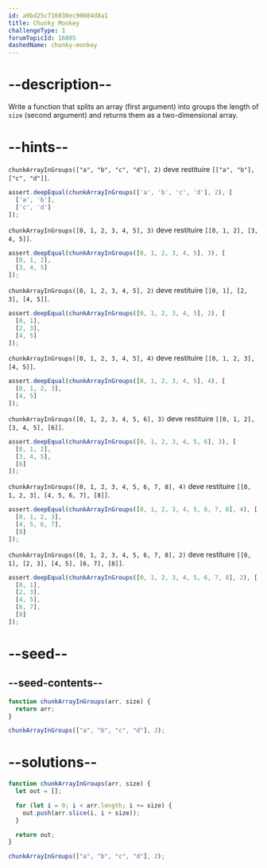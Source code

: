 ```yaml
---
id: a9bd25c716030ec90084d8a1
title: Chunky Monkey
challengeType: 1
forumTopicId: 16005
dashedName: chunky-monkey
---
```


# --description--

Write a function that splits an array (first argument) into groups the length of `size` (second argument) and returns them as a two-dimensional array.

# --hints--

`chunkArrayInGroups(["a", "b", "c", "d"], 2)` deve restituire `[["a", "b"], ["c", "d"]]`.

```js
assert.deepEqual(chunkArrayInGroups(['a', 'b', 'c', 'd'], 2), [
  ['a', 'b'],
  ['c', 'd']
]);
```

`chunkArrayInGroups([0, 1, 2, 3, 4, 5], 3)` deve restituire `[[0, 1, 2], [3, 4, 5]]`.

```js
assert.deepEqual(chunkArrayInGroups([0, 1, 2, 3, 4, 5], 3), [
  [0, 1, 2],
  [3, 4, 5]
]);
```

`chunkArrayInGroups([0, 1, 2, 3, 4, 5], 2)` deve restituire `[[0, 1], [2, 3], [4, 5]]`.

```js
assert.deepEqual(chunkArrayInGroups([0, 1, 2, 3, 4, 5], 2), [
  [0, 1],
  [2, 3],
  [4, 5]
]);
```

`chunkArrayInGroups([0, 1, 2, 3, 4, 5], 4)` deve restituire `[[0, 1, 2, 3], [4, 5]]`.

```js
assert.deepEqual(chunkArrayInGroups([0, 1, 2, 3, 4, 5], 4), [
  [0, 1, 2, 3],
  [4, 5]
]);
```

`chunkArrayInGroups([0, 1, 2, 3, 4, 5, 6], 3)` deve restituire `[[0, 1, 2], [3, 4, 5], [6]]`.

```js
assert.deepEqual(chunkArrayInGroups([0, 1, 2, 3, 4, 5, 6], 3), [
  [0, 1, 2],
  [3, 4, 5],
  [6]
]);
```

`chunkArrayInGroups([0, 1, 2, 3, 4, 5, 6, 7, 8], 4)` deve restituire `[[0, 1, 2, 3], [4, 5, 6, 7], [8]]`.

```js
assert.deepEqual(chunkArrayInGroups([0, 1, 2, 3, 4, 5, 6, 7, 8], 4), [
  [0, 1, 2, 3],
  [4, 5, 6, 7],
  [8]
]);
```

`chunkArrayInGroups([0, 1, 2, 3, 4, 5, 6, 7, 8], 2)` deve restituire `[[0, 1], [2, 3], [4, 5], [6, 7], [8]]`.

```js
assert.deepEqual(chunkArrayInGroups([0, 1, 2, 3, 4, 5, 6, 7, 8], 2), [
  [0, 1],
  [2, 3],
  [4, 5],
  [6, 7],
  [8]
]);
```

# --seed--

## --seed-contents--

```js
function chunkArrayInGroups(arr, size) {
  return arr;
}

chunkArrayInGroups(["a", "b", "c", "d"], 2);
```

# --solutions--

```js
function chunkArrayInGroups(arr, size) {
  let out = [];

  for (let i = 0; i < arr.length; i += size) {
    out.push(arr.slice(i, i + size));
  }

  return out;
}

chunkArrayInGroups(["a", "b", "c", "d"], 2);
```
